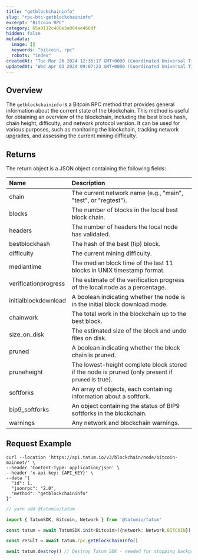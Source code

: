 ```yaml
---
title: "getblockchaininfo"
slug: "rpc-btc-getblockchaininfo"
excerpt: "Bitcoin RPC"
category: 65a9112c408e3a004ae466df
hidden: false
metadata: 
  image: []
  keywords: "bitcoin, rpc"
  robots: "index"
createdAt: "Tue Mar 26 2024 12:36:17 GMT+0000 (Coordinated Universal Time)"
updatedAt: "Wed Apr 03 2024 09:07:23 GMT+0000 (Coordinated Universal Time)"
---
```

## Overview

The `getblockchaininfo`  is a Bitcoin RPC method that provides general information about the current state of the blockchain. This method is useful for obtaining an overview of the blockchain, including the best block hash, chain height, difficulty, and network protocol version. It can be used for various purposes, such as monitoring the blockchain, tracking network upgrades, and assessing the current mining difficulty.

## Returns

The return object is a JSON object containing the following fields:

| Name                 | Description                                                                                       |
| :------------------- | :------------------------------------------------------------------------------------------------ |
| chain                | The current network name (e.g., "main", "test", or "regtest").                                    |
| blocks               | The number of blocks in the local best block chain.                                               |
| headers              | The number of headers the local node has validated.                                               |
| bestblockhash        | The hash of the best (tip) block.                                                                 |
| difficulty           | The current mining difficulty.                                                                    |
| mediantime           | The median block time of the last 11 blocks in UNIX timestamp format.                             |
| verificationprogress | The estimate of the verification progress of the local node as a percentage.                      |
| initialblockdownload | A boolean indicating whether the node is in the initial block download mode.                      |
| chainwork            | The total work in the blockchain up to the best block.                                            |
| size_on_disk         | The estimated size of the block and undo files on disk.                                           |
| pruned               | A boolean indicating whether the block chain is pruned.                                           |
| pruneheight          | The lowest-height complete block stored if the node is pruned (only present if `pruned` is true). |
| softforks            | An array of objects, each containing information about a softfork.                                |
| bip9_softforks       | An object containing the status of BIP9 softforks in the blockchain.                              |
| warnings             | Any network and blockchain warnings.                                                              |

## Request Example

```curl cURL
curl --location 'https://api.tatum.io/v3/blockchain/node/bitcoin-mainnet/' \
--header 'Content-Type: application/json' \
--header 'x-api-key: {API_KEY}' \
--data '{
  "id": 1,
  "jsonrpc": "2.0",
  "method": "getblockchaininfo"
}'
```
```typescript JS SDK
// yarn add @tatumio/tatum

import { TatumSDK, Bitcoin, Network } from '@tatumio/tatum'

const tatum = await TatumSDK.init<Bitcoin>({network: Network.BITCOIN})

const result = await tatum.rpc.getBlockChainInfo()

await tatum.destroy() // Destroy Tatum SDK - needed for stopping background jobs
```
